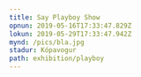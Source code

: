 ```yaml
---
title: Say Playboy Show
opnun: 2019-05-16T17:33:47.829Z
lokun: 2019-05-29T17:33:47.942Z
mynd: /pics/bla.jpg
stadur: Kópavogur
path: exhibition/playboy
---
```


